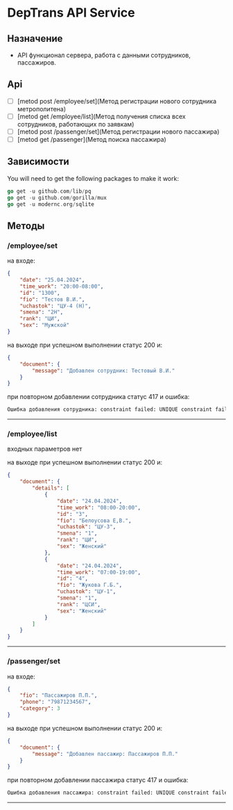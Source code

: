 # DepTrans API Service

## Назначение

- API функционал сервера, работа с данными сотрудников, пассажиров.

## Api

- [ ] [metod post /employee/set](Метод регистрации нового сотрудника метрополитена)
- [ ] [metod get  /employee/list](Метод получения списка всех сотрудников, работающих по заявкам)
- [ ] [metod post /passenger/set](Метод регистрации нового пассажира)
- [ ] [metod get  /passenger](Метод поиска пассажира)

## Зависимости

You will need to get the following packages to make it work:

```go
go get -u github.com/lib/pq
go get -u github.com/gorilla/mux
go get -u modernc.org/sqlite
```

## Методы

### /employee/set

на входе:

```json
{
    "date": "25.04.2024",
    "time_work": "20:00-08:00",
    "id": "1300",
    "fio": "Тестов В.И.",
    "uchastok": "ЦУ-4 (Н)",
    "smena": "2Н",
    "rank": "ЦИ",
    "sex": "Мужской"
}
```

на выходе при успешном выполнении статус 200 и:

```json
{
    "document": {
        "message": "Добавлен сотрудник: Тестовый В.И."
    }
}
```

при повторном добавлении сотрудника статус 417 и ошибка:

```txt
Ошибка добавления сотрудника: constraint failed: UNIQUE constraint failed: employees.id (1555)
```

--------------------------------------------

### /employee/list

входных параметров нет

на выходе при успешном выполнении статус 200 и:

```json
{
    "document": {
        "details": [
            {
                "date": "24.04.2024",
                "time_work": "08:00-20:00",
                "id": "3",
                "fio": "Белоусова Е,В.",
                "uchastok": "ЦУ-3",
                "smena": "1",
                "rank": "ЦИ",
                "sex": "Женский"
            },
            {
                "date": "24.04.2024",
                "time_work": "07:00-19:00",
                "id": "4",
                "fio": "Жукова Г.Б.",
                "uchastok": "ЦУ-1",
                "smena": "1",
                "rank": "ЦСИ",
                "sex": "Женский"
            }
        ]
    }
}
```

--------------------------------------------

### /passenger/set

на входе:

```json
{
    "fio": "Пассажиров П.П.",
    "phone": "79871234567",
    "category": 3
}
```

на выходе при успешном выполнении статус 200 и:

```json
{
    "document": {
        "message": "Добавлен пассажир: Пассажиров П.П."
    }
}
```

при повторном добавлении пассажира статус 417 и ошибка:

```txt
Ошибка добавления пассажира: constraint failed: UNIQUE constraint failed: passengers.fio, passengers.phone (2067)
```

--------------------------------------------
